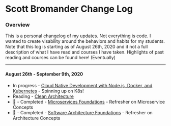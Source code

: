# Scott Bromander Change Log

### Overview
This is a personal changelog of my updates. Not everything is code. I wanted to create visability around the behaviors and habits for my students. Note that this log is starting as of August 26th, 2020 and it not a full description of what I have read and courses I have taken. Highlights of past reading and courses can be found here! (Eventually)

---
#### August 26th - September 9th, 2020
- In progress - [Cloud Native Development with Node.js, Docker, and Kubernetes](https://www.linkedin.com/learning/cloud-native-development-with-node-js-docker-and-kubernetes/deploy-multiple-instances) - Spinning up on K8s!
- Reading - [Clean Architecture](https://www.amazon.com/Clean-Architecture-Craftsmans-Software-Structure/dp/0134494164)
- 🎉 - Completed - [Microservices Foundations](https://www.linkedin.com/learning/microservices-foundations/) - Refresher on Microservice Concepts
- 🎉 - Completed - [Software Architecture Foundations](https://www.linkedin.com/learning/software-architecture-foundations/the-importance-of-software-architecture) - Refresher on Architecture Concepts

